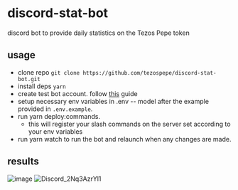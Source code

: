 # discord-stat-bot
discord bot to provide daily statistics on the Tezos Pepe token

## usage
- clone repo `git clone https://github.com/tezospepe/discord-stat-bot.git`
- install deps `yarn`
- create test bot account. follow [this](https://discordjs.guide/preparations/setting-up-a-bot-application.html#creating-your-bot) guide
- setup necessary env variables in .env -- model after the example provided in `.env.example`.
- run yarn deploy:commands. 
  - this will register your slash commands on the server set according to your env variables
- run yarn watch to run the bot and relaunch when any changes are made.

## results

![image](https://github.com/tezospepe/discord-stat-bot/assets/24196928/c7c7039a-ebf4-4e57-bf23-fc7a90ba0788)
![Discord_2Nq3AzrYl1](https://github.com/tezospepe/discord-stat-bot/assets/24196928/9175588d-8074-40e3-9424-d884ded1fe93)
